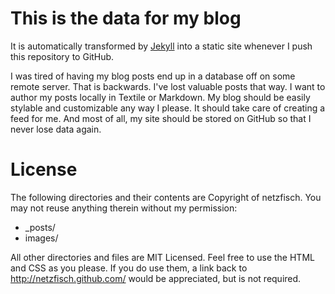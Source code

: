 # This is the data for my blog

It is automatically transformed by [Jekyll](http://github.com/mojombo/jekyll) into a static site whenever I push this repository to GitHub.

I was tired of having my blog posts end up in a database off on some remote server. That is backwards. I've lost valuable posts that way. I want to author my posts locally in Textile or Markdown. My blog should be easily stylable and customizable any way I please. It should take care of creating a feed for me. And most of all, my site should be stored on GitHub so that I never lose data again.

# License

The following directories and their contents are Copyright of netzfisch. You may not reuse anything therein without my permission:

* _posts\/
* images\/

All other directories and files are MIT Licensed. Feel free to use the HTML and CSS as you please. If you do use them, a link back to http://netzfisch.github.com/ would be appreciated, but is not required.
